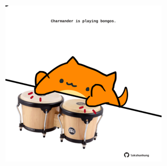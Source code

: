 <!-- built at 13/08/2021, 19:01:37 UTC -->
<p align="center">
  <img width="500" height="500" src="./ReadmeImage.svg">
</p>
